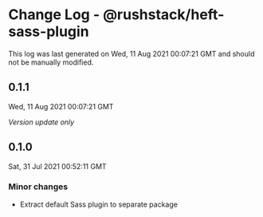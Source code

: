 # Change Log - @rushstack/heft-sass-plugin

This log was last generated on Wed, 11 Aug 2021 00:07:21 GMT and should not be manually modified.

## 0.1.1
Wed, 11 Aug 2021 00:07:21 GMT

_Version update only_

## 0.1.0
Sat, 31 Jul 2021 00:52:11 GMT

### Minor changes

- Extract default Sass plugin to separate package


